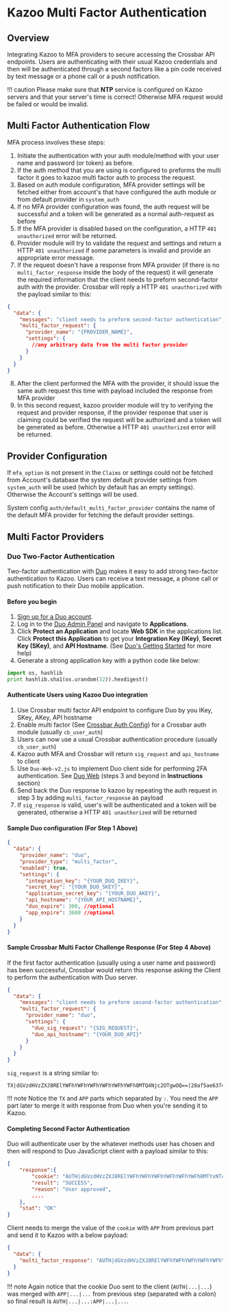 # Kazoo Multi Factor Authentication

## Overview

Integrating Kazoo to MFA providers to secure accessing the Crossbar API endpoints. Users are authenticating with their usual Kazoo credentials and then will be authenticated through a second factors like a pin code received by text message or a phone call or a push notification.

!!! caution
    Please make sure that **NTP** service is configured on Kazoo servers and that your server's time is correct! Otherwise MFA request would be failed or would be invalid.

## Multi Factor Authentication Flow

MFA process involves these steps:

1. Initiate the authentication with your auth module/method with your user name and password (or token) as before.
2. If the auth method that you are using is configured to preforms the multi factor it goes to kazoo multi factor auth to process the request.
3. Based on auth module configuration, MFA provider settings will be fetched either from account's that have configured the auth module or from default provider in `system_auth`
4. If no MFA provider configuration was found, the auth request will be successful and a token will be generated as a normal auth-request as before
5. If the MFA provider is disabled based on the configuration, a HTTP `401 unauthorized` error will be returned.
6. Provider module will try to validate the request and settings and return a HTTP `401 unauthorized` if some parameters is invalid and provide an appropriate error message.
7. If the request doesn't have a response from MFA provider (if there is no `multi_factor_response` inside the body of the request) it will generate the required information that the client needs to preform second-factor auth with the provider. Crossbar will reply a HTTP `401 unauthorized` with the payload similar to this:

```json
{
  "data": {
    "messages": "client needs to preform second-factor authentication",
    "multi_factor_request": {
      "provider_name": "{PROVIDER_NAME}",
      "settings": {
        //any arbitrary data from the multi factor provider
      }
    }
  }
}
```

8. After the client performed the MFA with the provider, it should issue the same auth request this time with payload included the response from MFA provider
9. In this second request, kazoo provider module will try to verifying the request and provider response, if the provider response that user is claiming could be verified the request will be authorized and a token will be generated as before. Otherwise a HTTP `401 unauthorized` error will be returned.

## Provider Configuration

If `mfa_option` is not present in the `Claims` or settings could not be fetched from Account's database the system default provider settings from `system_auth` will be used (which by default has an empty settings).
Otherwise the Account's settings will be used.

System config `auth/default_multi_factor_provider` contains the name of the default MFA provider for fetching the default provider settings.

## Multi Factor Providers

### Duo Two-Factor Authentication

Two-factor authentication with [Duo](https://duo.com/) makes it easy to add strong two-factor authentication to Kazoo. Users can receive a text message, a phone call or push notification to their Duo mobile application.

#### Before you begin

1. [Sign up for a Duo account](https://signup.duo.com/).
2. Log in to the [Duo Admin Panel](https://admin.duosecurity.com/) and navigate to **Applications**.
3. Click **Protect an Application** and locate **Web SDK** in the applications list. Click **Protect this Application** to get your **Integration Key (IKey)**, **Secret Key (SKey)**, and **API Hostname**. (See [Duo's Getting Started](https://duo.com/docs/getting_started) for more help)
4. Generate a strong application key with a python code like below:

```python
import os, hashlib
print hashlib.sha1(os.urandom(32)).hexdigest()
```

#### Authenticate Users using Kazoo Duo integration

1. Use Crossbar multi factor API endpoint to configure Duo by you IKey, SKey, AKey, API hostname
2. Enable multi factor (See [Crossbar Auth Config](../../../applications/crossbar/doc/multi_factor.md)) for a Crossbar auth module  (usually `cb_user_auth`)
3. Users can now use a usual Crossbar authentication procedure (usually `cb_user_auth`)
4. Kazoo auth MFA and Crossbar will return `sig_request` and `api_hostname` to client
5. Use `Duo-Web-v2.js` to implement Duo client side for performing 2FA authentication. See [Duo Web](https://duo.com/docs/duoweb) (steps 3 and beyond in **Instructions** section)
6. Send back the Duo response to kazoo by repeating the auth request in step 3 by adding `multi_factor_response` as payload
7. If `sig_response` is valid, user's will be authenticated and a token will be generated, otherwise a HTTP `401 unauthorized` will be returned

#### Sample Duo configuration (For Step 1 Above)

```json
{
  "data": {
    "provider_name": "duo",
    "provider_type": "multi_factor",
    "enabled": true,
    "settings": {
      "integration_key": "{YOUR_DUO_IKEY}",
      "secret_key": "{YOUR_DUO_SKEY}",
      "application_secret_key": "{YOUR_DUO_AKEY}",
      "api_hostname": "{YOUR_API_HOSTNAME}",
      "duo_expire": 300, //optional
      "app_expire": 3600 //optional
    }
  }
}
```

#### Sample Crossbar Multi Factor Challenge Response (For Step 4 Above)

If the first factor authentication (usually using a user name and password) has been successful, Crossbar would return this response asking the Client to perform the authentication with Duo server.

```json
{
  "data": {
    "messages": "client needs to preform second-factor authentication",
    "multi_factor_request": {
      "provider_name": "duo",
      "settings": {
        "duo_sig_request": "{SIG_REQUEST}",
        "duo_api_hostname": "{YOUR_DUO_API}"
      }
    }
  }
}
```

`sig_request` is a string similar to:

```
TX|dGVzdHVzZXJ8RElYWFhYWFhYWFhYWFhYWFhYWFh8MTQ4Njc2OTgwOQ==|28af5ae63742cfc52f36002a146ee181326cd40d:APP|dGVzdHVzZXJ8RElYWFhYWFhYWFhYWFhYWFhYWFh8MTQ4Njc2OTgwOQ==|1f02e643de667f188f409a13b7770dce0a1be777
```

!!! note
    Notice the `TX` and `APP` parts which separated by `:`. You need the `APP` part later to merge it with response from Duo when you're sending it to Kazoo.

#### Completing Second Factor Authentication

Duo will authenticate user by the whatever methods user has chosen and then will respond to Duo JavaScript client with a payload similar to this:

```json
{
    "response":{
        "cookie": "AUTH|dGVzdHVzZXJ8RElYWFhYWFhYWFhYWFhYWFhYWFh8MTYxNTcyNzI0Mw==|d20ad0d1e62d84b00a3e74ec201a5917e77b6aef",
        "result": "SUCCESS",
        "reason": "User approved",
        ....
    },
    "stat": "OK"
}
```

Client needs to merge the value of the `cookie` with `APP` from previous part and send it to Kazoo with a below payload:

```json
{
  "data": {
    "multi_factor_response": "AUTH|dGVzdHVzZXJ8RElYWFhYWFhYWFhYWFhYWFhYWFh8MTYxNTcyNzI0Mw==|d20ad0d1e62d84b00a3e74ec201a5917e77b6aef:APP|dGVzdHVzZXJ8RElYWFhYWFhYWFhYWFhYWFhYWFh8MTQ4Njc2OTgwOQ==|1f02e643de667f188f409a13b7770dce0a1be777",
  }
}
```

!!! note
    Again notice that the cookie Duo sent to the client (`AUTH|...|...`) was merged with `APP|...|...` from previous step (separated with a colon) so final result is `AUTH|...|...:APP|...|...`.
